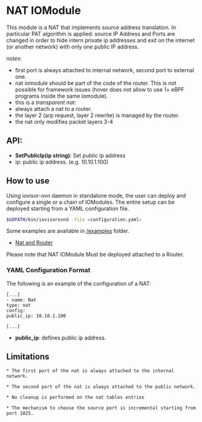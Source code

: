 # NAT IOModule

This module is a NAT that implements source address translation. In particular PAT algorithm is applied: source IP Address and Ports are changed in order to hide intern private ip addresses and exit on the internet (or another network) with only one public IP address.

*notes*:
  * first port is always attached to internal network, second port to external one.
  * nat iomodule should be part of the code of the router. This is not possible for framework issues (hover does not allow to use 1+ eBPF programs inside the same iomodule).
  * this is a *transparent nat*:
   * always attach a nat to a router.
   * the layer 2 (arp request, layer 2 rewrite) is managed by the router.
   * the nat only modifies packet layers 3-4   

## API:

 * **SetPublicIp(ip string)**: Set public ip address
  * ip: public ip address. (e.g. 10.10.1.100)

## How to use

Using iovisor-ovn daemon in standalone mode, the user can deploy and configure a single or a chain of IOModules.
The entire setup can be deployed starting from a YAML configuration file.

```bash
$GOPATH/bin/iovisorovnd -file <configuration.yaml>
```

Some examples are available in [/examples](./../../examples/) folder.
 * [Nat and Router](./../../examples/nat_router/)

Please note that NAT IOModule Must be deployed attached to a Router.

### YAML Configuration Format

   The following is an example of the configuration of a NAT:
   ```
   [...]
   - name: Nat
   type: nat
   config:
   public_ip: 10.10.1.100

   [...]
   ```

   * **public_ip**: defines public ip address.

## Limitations
    * The first port of the nat is always attached to the internal network.

    * The second port of the nat is always attached to the public network.

    * No cleanup is performed on the nat tables entries

    * The mechanism to choose the source port is incremental starting from port 1025.
